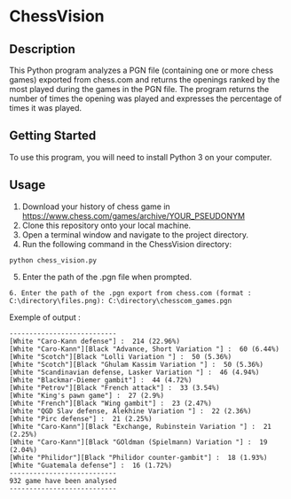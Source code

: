 # ChessVision

## Description
This Python program analyzes a PGN file (containing one or more chess games) exported from chess.com and returns the openings ranked by the most played during the games in the PGN file. The program returns the number of times the opening was played and expresses the percentage of times it was played.

## Getting Started
To use this program, you will need to install Python 3 on your computer.

## Usage
1. Download your history of chess game in https://www.chess.com/games/archive/YOUR_PSEUDONYM
2. Clone this repository onto your local machine.
3. Open a terminal window and navigate to the project directory.
4. Run the following command in the ChessVision directory:
```
python chess_vision.py
```

5. Enter the path of the .pgn file when prompted.
```
6. Enter the path of the .pgn export from chess.com (format : C:\directory\files.png): C:\directory\chesscom_games.pgn
```
Exemple of output : 
```
---------------------------
[White "Caro-Kann defense"] :  214 (22.96%)
[White "Caro-Kann"][Black "Advance, Short Variation "] :  60 (6.44%)
[White "Scotch"][Black "Lolli Variation "] :  50 (5.36%)
[White "Scotch"][Black "Ghulam Kassim Variation "] :  50 (5.36%)
[White "Scandinavian defense, Lasker Variation "] :  46 (4.94%)
[White "Blackmar-Diemer gambit"] :  44 (4.72%)
[White "Petrov"][Black "French attack"] :  33 (3.54%)
[White "King's pawn game"] :  27 (2.9%)
[White "French"][Black "Wing gambit"] :  23 (2.47%)
[White "QGD Slav defense, Alekhine Variation "] :  22 (2.36%)
[White "Pirc defense"] :  21 (2.25%) 
[White "Caro-Kann"][Black "Exchange, Rubinstein Variation "] :  21 (2.25%)
[White "Caro-Kann"][Black "GOldman (Spielmann) Variation "] :  19 (2.04%)
[White "Philidor"][Black "Philidor counter-gambit"] :  18 (1.93%)
[White "Guatemala defense"] :  16 (1.72%)
---------------------------
932 game have been analysed
---------------------------
```
